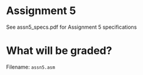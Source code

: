 # Assignment 5
See assn5_specs.pdf for Assignment 5 specifications

# What will be graded?
Filename: `assn5.asm` 
